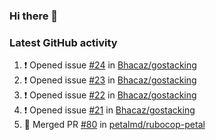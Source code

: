 ### Hi there 👋


### Latest GitHub activity
<!--START_SECTION:activity-->
1. ❗ Opened issue [#24](https://github.com/Bhacaz/gostacking/issues/24) in [Bhacaz/gostacking](https://github.com/Bhacaz/gostacking)
2. ❗ Opened issue [#23](https://github.com/Bhacaz/gostacking/issues/23) in [Bhacaz/gostacking](https://github.com/Bhacaz/gostacking)
3. ❗ Opened issue [#22](https://github.com/Bhacaz/gostacking/issues/22) in [Bhacaz/gostacking](https://github.com/Bhacaz/gostacking)
4. ❗ Opened issue [#21](https://github.com/Bhacaz/gostacking/issues/21) in [Bhacaz/gostacking](https://github.com/Bhacaz/gostacking)
5. 🎉 Merged PR [#80](https://github.com/petalmd/rubocop-petal/pull/80) in [petalmd/rubocop-petal](https://github.com/petalmd/rubocop-petal)
<!--END_SECTION:activity-->

<!--
**Bhacaz/bhacaz** is a ✨ _special_ ✨ repository because its `README.md` (this file) appears on your GitHub profile.

Here are some ideas to get you started:

- 🔭 I’m currently working on ...
- 🌱 I’m currently learning ...
- 👯 I’m looking to collaborate on ...
- 🤔 I’m looking for help with ...
- 💬 Ask me about ...
- 📫 How to reach me: ...
- 😄 Pronouns: ...
- ⚡ Fun fact: ...
-->
